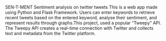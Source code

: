 SEN-T-MENT
Sentiment analysis on twitter tweets
This is a web app made using Python and Flask Framework.
Users can enter keywords to retrieve recent tweets based on the entered keyword, analyse their sentiment, and represent results through graphs.This project, used a popular “Tweepy” API. The Tweepy API creates a real-time connection with Twitter and collects text and metadata from the Twitter platform.
